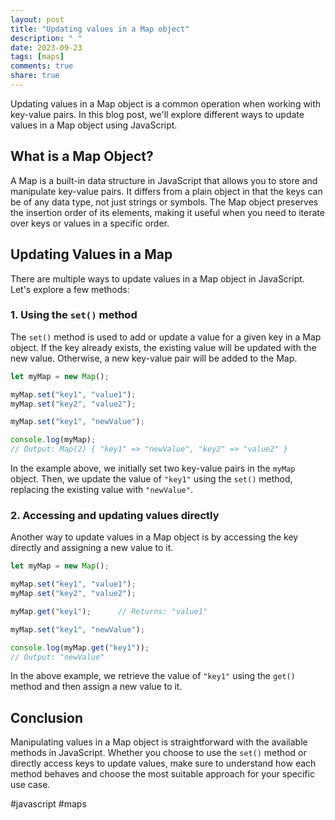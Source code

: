 ```yaml
---
layout: post
title: "Updating values in a Map object"
description: " "
date: 2023-09-23
tags: [maps]
comments: true
share: true
---
```


Updating values in a Map object is a common operation when working with key-value pairs. In this blog post, we'll explore different ways to update values in a Map object using JavaScript.

## What is a Map Object?

A Map is a built-in data structure in JavaScript that allows you to store and manipulate key-value pairs. It differs from a plain object in that the keys can be of any data type, not just strings or symbols. The Map object preserves the insertion order of its elements, making it useful when you need to iterate over keys or values in a specific order.

## Updating Values in a Map

There are multiple ways to update values in a Map object in JavaScript. Let's explore a few methods:

### 1. Using the `set()` method

The `set()` method is used to add or update a value for a given key in a Map object. If the key already exists, the existing value will be updated with the new value. Otherwise, a new key-value pair will be added to the Map.

```javascript
let myMap = new Map();

myMap.set("key1", "value1");
myMap.set("key2", "value2");

myMap.set("key1", "newValue");

console.log(myMap);
// Output: Map(2) { "key1" => "newValue", "key2" => "value2" }
```

In the example above, we initially set two key-value pairs in the `myMap` object. Then, we update the value of `"key1"` using the `set()` method, replacing the existing value with `"newValue"`.

### 2. Accessing and updating values directly

Another way to update values in a Map object is by accessing the key directly and assigning a new value to it.

```javascript
let myMap = new Map();

myMap.set("key1", "value1");
myMap.set("key2", "value2");

myMap.get("key1");      // Returns: "value1"

myMap.set("key1", "newValue");

console.log(myMap.get("key1"));
// Output: "newValue"
```

In the above example, we retrieve the value of `"key1"` using the `get()` method and then assign a new value to it.

## Conclusion

Manipulating values in a Map object is straightforward with the available methods in JavaScript. Whether you choose to use the `set()` method or directly access keys to update values, make sure to understand how each method behaves and choose the most suitable approach for your specific use case.

#javascript #maps